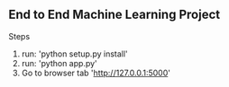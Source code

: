 ## End to End Machine Learning Project 

Steps

1. run: 'python setup.py install'
2. run: 'python app.py'
3. Go to browser tab 'http://127.0.0.1:5000'
   

